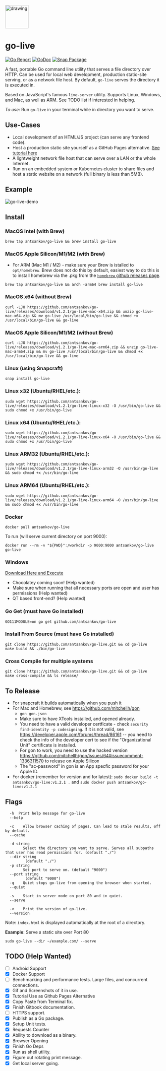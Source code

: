 <img src="./logo.png" alt="drawing" width="75"/>

# go-live
[![Go Report](https://goreportcard.com/badge/github.com/antsankov/go-live)](https://goreportcard.com/report/github.com/antsankov/go-live)
[![GoDoc](https://godoc.org/github.com/antsankov/go-live?status.svg)](https://pkg.go.dev/github.com/antsankov/go-live@v1.2.1?tab=overview)
[![Snap Package](https://snapcraft.io/go-live/badge.svg)](https://snapcraft.io/go-live)


A fast, portable Go command line utility that serves a file directory over HTTP. Can be used for local web development, production static-site serving, or as a network file host. By default, `go-live` serves the directory it is executed in.

Based on JavaScript's famous `live-server` utility. Supports Linux, Windows, and Mac, as well as ARM. See TODO list if interested in helping.

*To use*: Run `go-live` in your terminal while in directory you want to serve.

## Use-Cases
* Local development of an HTML/JS project (can serve any frontend code).
* Host a production static site yourself as a GitHub Pages alternative. [See tutorial here](https://antsankov.medium.com/how-to-host-your-own-github-pages-server-on-digital-ocean-in-less-than-15-minutes-using-go-live-82300a16e23a)
* A lightweight network file host that can serve over a LAN or the whole Internet.
* Run on an embedded system or Kubernetes cluster to share files and host a static website on a network (full binary is less than 5MB). 

## Example

![go-live-demo](https://user-images.githubusercontent.com/2533512/94636832-5554c900-0293-11eb-8aea-585f8d007fab.gif)

## Install

### MacOS Intel (with Brew)
`brew tap antsankov/go-live && brew install go-live` 

### MacOS Apple Silicon/M1/M2 (with Brew)
* For ARM (Mac M1 / M2) - make sure your Brew is istalled to `opt/homebrew`. Brew does not do this by default, easiest way to do this is to install homebrew via the .pkg from the [`homebrew` github releases page](https://github.com/Homebrew/brew/releases). 
  
`brew tap antsankov/go-live && arch -arm64 brew install go-live`

### MacOS x64 (without Brew)

`curl -LJO https://github.com/antsankov/go-live/releases/download/v1.2.1/go-live-mac-x64.zip && unzip go-live-mac-x64.zip && mv go-live /usr/local/bin/go-live && chmod +x /usr/local/bin/go-live && go-live`

### MacOS Apple Silicon/M1/M2 (without Brew)

`curl -LJO https://github.com/antsankov/go-live/releases/download/v1.2.1/go-live-mac-arm64.zip && unzip go-live-mac-arm64.zip && mv go-live /usr/local/bin/go-live && chmod +x /usr/local/bin/go-live && go-live`

### Linux (using Snapcraft)
`snap install go-live`

### Linux x32 (Ubuntu/RHEL/etc.):
`sudo wget https://github.com/antsankov/go-live/releases/download/v1.2.1/go-live-linux-x32 -O /usr/bin/go-live && sudo chmod +x /usr/bin/go-live`

### Linux x64 (Ubuntu/RHEL/etc.):
`sudo wget https://github.com/antsankov/go-live/releases/download/v1.2.1/go-live-linux-x64 -O /usr/bin/go-live && sudo chmod +x /usr/bin/go-live`

### Linux ARM32 (Ubuntu/RHEL/etc.):
`sudo wget https://github.com/antsankov/go-live/releases/download/v1.2.1/go-live-linux-arm32 -O /usr/bin/go-live && sudo chmod +x /usr/bin/go-live`

### Linux ARM64 (Ubuntu/RHEL/etc.):
`sudo wget https://github.com/antsankov/go-live/releases/download/v1.2.1/go-live-linux-arm64 -O /usr/bin/go-live && sudo chmod +x /usr/bin/go-live`

### Docker
`docker pull antsankov/go-live`

To run (will serve current directory on port 9000):

`docker run --rm -v "${PWD}":/workdir -p 9000:9000 antsankov/go-live go-live`

### Windows

[Download Here and Execute](https://github.com/antsankov/go-live/releases/tag/v1.2.1)

- Chocolatey coming soon! (Help wanted)
- Make sure when running that all necessary ports are open and user has permissions (Help wanted)
- QT based front-end? (Help wanted)

### Go Get (must have Go installed)
`GO111MODULE=on go get github.com/antsankov/go-live`

### Install From Source (must have Go installed)
```
git clone https://github.com/antsankov/go-live.git && cd go-live
make build && ./bin/go-live
```
### Cross Compile for multiple systems
```
git clone https://github.com/antsankov/go-live.git && cd go-live
make cross-compile && ls release/
```

## To Release
- For snapcraft it builds automatically when you push it
- For Mac and Homebrew, see https://github.com/mitchellh/gon
  - `gon gon.json`
  - Make sure to have XTools installed, and opened already.
  - You need to have a valid developer certficate - check `security find-identity -p codesigning`. If it is not valid, see https://developer.apple.com/forums/thread/86161 -- you need to check the info of the developer cert to see if the "Organizational Unit" certificate is installed.
  - For gon to work, you need to use the hacked version https://github.com/mitchellh/gon/issues/64#issuecomment-1336311570 to release on Apple Silicon
  - The "ac-password" in gon is an App specfic password for your Apple ID.
- For docker (remember for version and for latest): `sudo docker build -t antsankov/go-live:v1.2.1 .` and `sudo docker push antsankov/go-live:v1.2.1`
## Flags
```
  -h  Print help message for go-live 
  --help

  -c	Allow browser caching of pages. Can lead to stale results, off by default.
  --cache

  -d string
    	Select the directory you want to serve. Serves all subpaths that user has read permissions for. (default "./")
  --dir string
    	 (default "./")
  -p string
    	Set port to serve on. (default "9000")
  --port string
    	 (default "9000")
  -q	Quiet stops go-live from opening the browser when started.
  --quiet

  -s	Start in server mode on port 80 and in quiet.
  --serve

  -v	Print the version of go-live.
  --version
```

Note: `index.html` is displayed automatically at the root of a directory.

**Example**: Serve a static site over Port 80

`sudo go-live --dir ~/example.com/ --serve`

## TODO (Help Wanted)
- [ ] Android Support
- [x] Docker Support
- [ ] Benchmarking and performance tests. Large files, and concurrent connections.
- [x] Gif and Screenshots of it in use. 
- [x] Tutorial Use as Github Pages Alternative
- [x] Copy Paste from Terminal fix.
- [x] Finish Gitbook documentation. 
- [ ] HTTPS support.
- [x] Publish as a Go package.
- [x] Setup Unit tests.
- [x] Requests Counter
- [x] Ability to download as a binary.
- [x] Browser Opening
- [x] Finish Go Deps
- [x] Run as shell utility.
- [x] Figure out rotating print message.
- [x] Get local server going.
